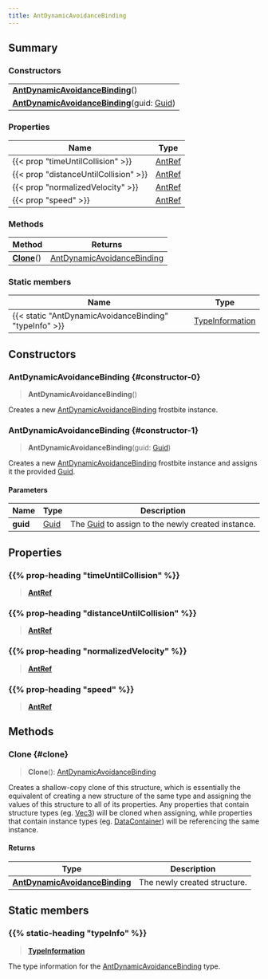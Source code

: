 ```yaml
---
title: AntDynamicAvoidanceBinding
---
```


## Summary

### Constructors

|  |
| --- |
| **[AntDynamicAvoidanceBinding](#constructor-0)**() |
| **[AntDynamicAvoidanceBinding](#constructor-1)**(guid: [Guid](/vext/ref/shared/type/guid)) |

### Properties

| Name | Type |
| ---- | ---- |
| {{< prop "timeUntilCollision" >}} | [AntRef](/vext/ref/fb/antref) |
| {{< prop "distanceUntilCollision" >}} | [AntRef](/vext/ref/fb/antref) |
| {{< prop "normalizedVelocity" >}} | [AntRef](/vext/ref/fb/antref) |
| {{< prop "speed" >}} | [AntRef](/vext/ref/fb/antref) |

### Methods

| Method | Returns |
| ------ | ------- |
| **[Clone](#clone)**() | [AntDynamicAvoidanceBinding](/vext/ref/fb/antdynamicavoidancebinding) |

### Static members

| Name | Type |
| ---- | ---- |
| {{< static "AntDynamicAvoidanceBinding" "typeInfo" >}} | [TypeInformation](/vext/ref/shared/type/typeinformation) |

## Constructors

### AntDynamicAvoidanceBinding {#constructor-0}

> **AntDynamicAvoidanceBinding**()

Creates a new [AntDynamicAvoidanceBinding](/vext/ref/fb/antdynamicavoidancebinding) frostbite instance.

### AntDynamicAvoidanceBinding {#constructor-1}

> **AntDynamicAvoidanceBinding**(guid: [Guid](/vext/ref/shared/type/guid))

Creates a new [AntDynamicAvoidanceBinding](/vext/ref/fb/antdynamicavoidancebinding) frostbite instance and assigns it the provided [Guid](/vext/ref/shared/type/guid).

#### Parameters

| Name | Type | Description |
| ---- | ---- | ----------- |
| **guid** | [Guid](/vext/ref/shared/type/guid) | The [Guid](/vext/ref/shared/type/guid) to assign to the newly created instance. |

## Properties

### {{% prop-heading "timeUntilCollision" %}}

> **[AntRef](/vext/ref/fb/antref)**

### {{% prop-heading "distanceUntilCollision" %}}

> **[AntRef](/vext/ref/fb/antref)**

### {{% prop-heading "normalizedVelocity" %}}

> **[AntRef](/vext/ref/fb/antref)**

### {{% prop-heading "speed" %}}

> **[AntRef](/vext/ref/fb/antref)**

## Methods

### Clone {#clone}

> **Clone**(): [AntDynamicAvoidanceBinding](/vext/ref/fb/antdynamicavoidancebinding)

Creates a shallow-copy clone of this structure, which is essentially the equivalent of creating a new structure of the same type and assigning the values of this structure to all of its properties. Any properties that contain structure types (eg. [Vec3](/vext/ref/shared/type/vec3)) will be cloned when assigning, while properties that contain instance types (eg. [DataContainer](/vext/ref/shared/type/datacontainer)) will be referencing the same instance.

#### Returns

| Type | Description |
| ---- | ----------- |
| **[AntDynamicAvoidanceBinding](/vext/ref/fb/antdynamicavoidancebinding)** | The newly created structure. |

## Static members

### {{% static-heading "typeInfo" %}}

> **[TypeInformation](/vext/ref/shared/type/typeinformation)**

The type information for the [AntDynamicAvoidanceBinding](/vext/ref/fb/antdynamicavoidancebinding) type.

